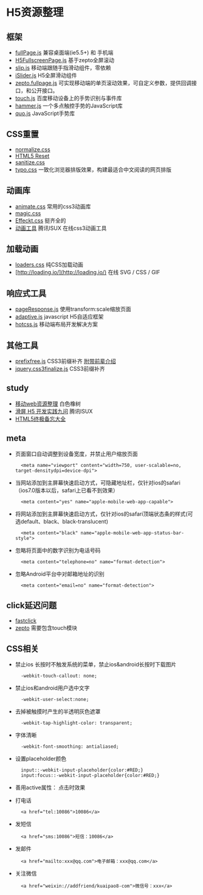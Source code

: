 # H5资源整理

## 框架
* [fullPage.js](https://github.com/powy1993/fullpage.git) 兼容桌面端(ie5.5+) 和 手机端
* [H5FullscreenPage.js](https://github.com/lvming6816077/H5FullscreenPage.git) 基于zepto全屏滚动
* [slip.js](https://github.com/binnng/slip.js.git) 移动端跟随手指滑动组件，零依赖
* [iSlider.js](https://github.com/kele527/iSlider.git) H5全屏滑动组件
* [zepto.fullpage.js](https://github.com/yanhaijing/zepto.fullpage.git) 可实现移动端的单页滚动效果，可自定义参数，提供回调接口，和公开接口。
* [touch.js](https://github.com/Clouda-team/touch.code.baidu.com.git) 百度移动设备上的手势识别与事件库
* [hammer.js](https://github.com/hammerjs/hammer.js.git) 一个多点触控手势的JavaScript库
* [quo.js](https://github.com/soyjavi/QuoJS.git) JavaScript手势库

## CSS重置
* [normalize.css](https://github.com/necolas/normalize.css.git)
* [HTML5 Reset](https://github.com/murtaugh/HTML5-Reset.git) 
* [sanitize.css](https://github.com/10up/sanitize.css.git)
* [typo.css](https://github.com/sofish/typo.css.git) 一致化浏览器排版效果，构建最适合中文阅读的网页排版

## 动画库
* [animate.css](https://github.com/daneden/animate.css.git) 常用的css3动画库
* [magic.css](https://github.com/miniMAC/magic.git)
* [Effeckt.css](https://github.com/h5bp/Effeckt.css.git) 挺齐全的
* [动画工具](http://isux.tencent.com/css3/index.html) 腾讯ISUX 在线css3动画工具

## 加载动画
* [loaders.css](https://github.com/ConnorAtherton/loaders.css.git) 纯CSS加载动画
* [http://loading.io/](http://loading.io/) 在线 SVG / CSS / GIF

## 响应式工具
* [pageResponse.js](https://github.com/peunzhang/pageResponse.git) 使用transform:scale缩放页面
* [adaptive.js](https://github.com/finance-sh/adaptive.git) javascript H5自适应框架
* [hotcss.js](https://github.com/imochen/hotcss.git) 移动端布局开发解决方案

## 其他工具
* [prefixfree.js](https://github.com/LeaVerou/prefixfree.git) CSS3前缀补齐
[附带前辈介绍](http://www.zhangxinxu.com/wordpress/?p=2035) 
* [jquery.css3finalize.js](https://github.com/codler/jQuery-Css3-Finalize.git) CSS3前缀补齐

## study
* [移动web资源整理](http://www.cnblogs.com/PeunZhang/category/455417.html) 白色橡树
* [滑屏 H5 开发实践九问](https://isux.tencent.com/nine-question-of-swipe-html5-page.html) 腾讯ISUX
* [HTML5终极备忘大全](http://www.zhangxinxu.com/wordpress/?p=1544) 

## meta

* 页面窗口自动调整到设备宽度，并禁止用户缩放页面

		<meta name="viewport" content="width=750, user-scalable=no, target-densitydpi=device-dpi">
	
* 当网站添加到主屏幕快速启动方式，可隐藏地址栏，仅针对ios的safari（ios7.0版本以后，safari上已看不到效果）

		<meta content="yes" name="apple-mobile-web-app-capable">

* 将网站添加到主屏幕快速启动方式，仅针对ios的safari顶端状态条的样式(可选default、black、black-translucent)
	
		<meta content="black" name="apple-mobile-web-app-status-bar-style">
	
* 忽略将页面中的数字识别为电话号码

		<meta content="telephone=no" name="format-detection">
	
* 忽略Android平台中对邮箱地址的识别

		<meta content="email=no" name="format-detection">

## click延迟问题

* [fastclick](https://github.com/ftlabs/fastclick.git)
* [zepto](https://github.com/madrobby/zepto.git) 需要包含touch模块

## CSS相关

* 禁止ios 长按时不触发系统的菜单，禁止ios&android长按时下载图片

		-webkit-touch-callout: none;
		
* 禁止ios和android用户选中文字

		-webkit-user-select:none;

* 去掉被触摸时产生的半透明灰色遮罩

		-webkit-tap-highlight-color: transparent;
		
* 字体清晰

		-webkit-font-smoothing: antialiased; 
		
* 设置placeholder颜色

		input::-webkit-input-placeholder{color:#RED;}
		input:focus::-webkit-input-placeholder{color:#RED;}
		
* 善用active属性： 点击时效果 

* 打电话

		<a href="tel:10086">10086</a>
		
* 发短信

		<a href="sms:10086">短信：10086</a>
		
* 发邮件

		<a href="mailto:xxx@qq.com">电子邮箱：xxx@qq.com</a>
		
* 关注微信
	
		<a href="weixin://addfriend/kuaipao8-com">微信号：xxx</a>


		
		
		
		

